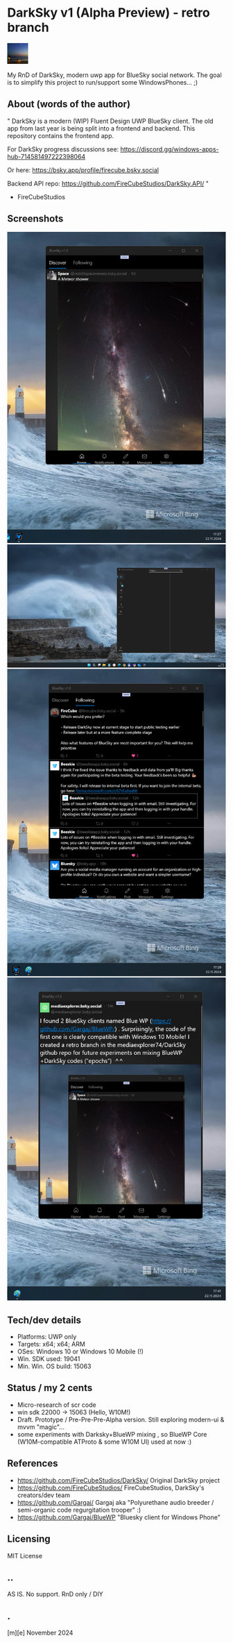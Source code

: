 # DarkSky v1 (Alpha Preview) - retro branch
![](Images/logo.png)

My RnD of DarkSky, modern uwp app for BlueSky social network.  The goal is to simplify this project to run/support some WindowsPhones... ;)
 
## About (words of the author)
"
DarkSky is a modern (WIP) Fluent Design UWP BlueSky client. The old app from last year is being split into a frontend and backend. This repository contains the frontend app.

For DarkSky progress discussions see: https://discord.gg/windows-apps-hub-714581497222398064

Or here: https://bsky.app/profile/firecube.bsky.social

Backend API repo: https://github.com/FireCubeStudios/DarkSky.API/
"
 - FireCubeStudios

## Screenshots
![Desktop x64](Images/shot01.png)
![Desktop x64](Images/shot02.png)
![Desktop x64](Images/shot03.png)
![Desktop x64](Images/shot04.png)


## Tech/dev details
- Platforms: UWP only
- Targets: x64; x64; ARM
- OSes: Windows 10 or Windows 10 Mobile (!)
- Win. SDK used: 19041 
- Min. Win. OS build: 15063 

## Status / my 2 cents
- Micro-research of scr code
- win sdk 22000 -> 15063 (Hello, W10M!)
- Draft. Prototype / Pre-Pre-Pre-Alpha version. Still exploring modern-ui & mvvm "magic"...
- some experiments with Darksky+BlueWP mixing , so BlueWP Core (W10M-compatible ATProto & some W10M UI) used at now :)

## References
- https://github.com/FireCubeStudios/DarkSky/ Original DarkSky project
- https://github.com/FireCubeStudios/ FireCubeStudios, DarkSky's creators/dev team 
- https://github.com/Gargaj/ Gargaj aka "Polyurethane audio breeder / semi-organic code regurgitation trooper" :)
- https://github.com/Gargaj/BlueWP "Bluesky client for Windows Phone"

## Licensing
MIT License

## ..
AS IS. No support. RnD only / DIY

## .
[m][e] November 2024


